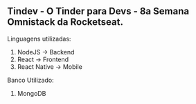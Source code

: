 <h2> Tindev - O Tinder para Devs - 8a Semana Omnistack da Rocketseat. </h2>
Linguagens utilizadas:
<ol>
  <li>NodeJS -> Backend</li>
  <li>React -> Frontend</li>
  <li>React Native -> Mobile</li>
</ol>

Banco Utilizado:
<ol>
  <li>MongoDB</li>
</ol>
